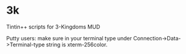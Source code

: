 # 3k
Tintin++ scripts for 3-Kingdoms MUD

Putty users: make sure in your terminal type under Connection->Data->Terminal-type string is xterm-256color.

